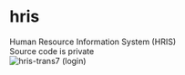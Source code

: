 # hris
Human Resource Information System (HRIS)
</br>
Source code is private
</br>
![hris-trans7 (login)](https://github.com/eritedjo/hris/assets/46194998/29c76093-10ff-4f0d-aee0-f634cf6d33d7)
